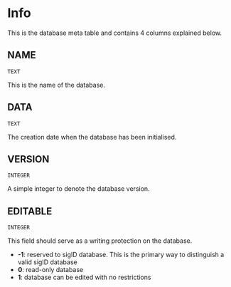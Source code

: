 # Info
This is the database meta table and contains 4 columns explained below.

## NAME
`TEXT`

This is the name of the database.

## DATA
`TEXT`

The creation date when the database has been initialised.

## VERSION
`INTEGER`

A simple integer to denote the database version.

## EDITABLE
`INTEGER`

This field should serve as a writing protection on the database.

* **-1**: reserved to sigID database. This is the primary way to distinguish a valid sigID database
* **0**: read-only database
* **1**: database can be edited with no restrictions
